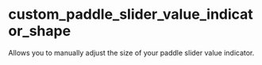 # custom_paddle_slider_value_indicator_shape
Allows you to manually adjust the size of your paddle slider value indicator.
